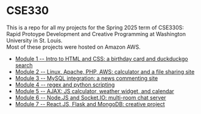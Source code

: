 # CSE330
This is a repo for all my projects for the Spring 2025 term of CSE330S: Rapid Protoype Development and Creative Programming at Washington University in St. Louis.<br>
Most of these projects were hosted on Amazon AWS.<br>

- [Module 1 -- Intro to HTML and CSS: a birthday card and duckduckgo search](./m1/README.md)
- [Module 2 -- Linux, Apache, PHP, AWS: calculator and a file sharing site](./m2/README.md)
- [Module 3 -- MySQL integration: a news commenting site](./m3/README.md)
- [Module 4 -- regex and python scripting](./m4/README.md)
- [Module 5 -- AJAX: JS calculator, weather widget, and calendar](./m5/README.md)
- [Module 6 -- Node.JS and Socket.IO: multi-room chat server](./m6/README.md)
- [Module 7 -- React.JS, Flask and MongoDB: creative project](./m7/README.md)